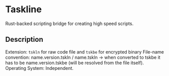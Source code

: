 # Taskline
Rust-backed scripting bridge for creating high speed scripts.

## Description

Extension: `tskln` for raw code file and `tskbe` for encrypted binary
File-name convention: name.version.tskln / name.tskln -> when converted to tskbe it has to be name.version.tskbe (will be resolved from the file itself).
Operating System: Independent.